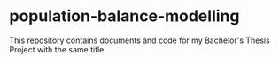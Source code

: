 # population-balance-modelling
This repository contains documents and code for my Bachelor's Thesis Project with the same title.
